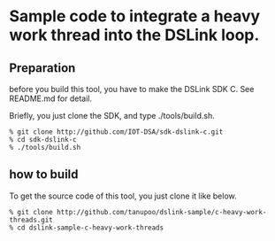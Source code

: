 Sample code to integrate a heavy work thread into the DSLink loop.
==================================================================

## Preparation

before you build this tool, you have to make the DSLink SDK C.
See README.md for detail.

Briefly, you just clone the SDK, and type ./tools/build.sh.

    % git clone http://github.com/IOT-DSA/sdk-dslink-c.git
    % cd sdk-dslink-c
    % ./tools/build.sh

## how to build

To get the source code of this tool, you just clone it like below.

    % git clone http://github.com/tanupoo/dslink-sample/c-heavy-work-threads.git
    % cd dslink-sample-c-heavy-work-threads


